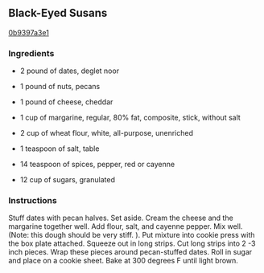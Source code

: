 ## Black-Eyed Susans

[0b9397a3e1](http://www.food.com/recipe/black-eyed-susans-326982)

### Ingredients

 - 2 pound of dates, deglet noor

 - 1 pound of nuts, pecans

 - 1 pound of cheese, cheddar

 - 1 cup of margarine, regular, 80% fat, composite, stick, without salt

 - 2 cup of wheat flour, white, all-purpose, unenriched

 - 1 teaspoon of salt, table

 - 14 teaspoon of spices, pepper, red or cayenne

 - 12 cup of sugars, granulated

### Instructions

Stuff dates with pecan halves. Set aside. Cream the cheese and the margarine together well. Add flour, salt, and cayenne pepper. Mix well. (Note: this dough should be very stiff. ). Put mixture into cookie press with the box plate attached. Squeeze out in long strips. Cut long strips into 2 -3 inch pieces. Wrap these pieces around pecan-stuffed dates. Roll in sugar and place on a cookie sheet. Bake at 300 degrees F until light brown.